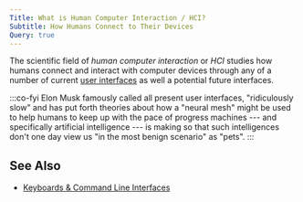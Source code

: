 ```yaml
---
Title: What is Human Computer Interaction / HCI?
Subtitle: How Humans Connect to Their Devices
Query: true
---
```


The scientific field of *human computer interaction* or *HCI* studies how humans connect and interact with computer devices through any of a number of current [user interfaces](./ui/) as well a potential future interfaces.

:::co-fyi
Elon Musk famously called all present user interfaces, "ridiculously slow" and has put forth theories about how a "neural mesh" might be used to help humans to keep up with the pace of progress machines --- and specifically artificial intelligence --- is making so that such intelligences don't one day view us "in the most benign scenario" as "pets".
:::

## See Also

* [Keyboards & Command Line Interfaces](https://youtu.be/4RPtJ9UyHS0)
